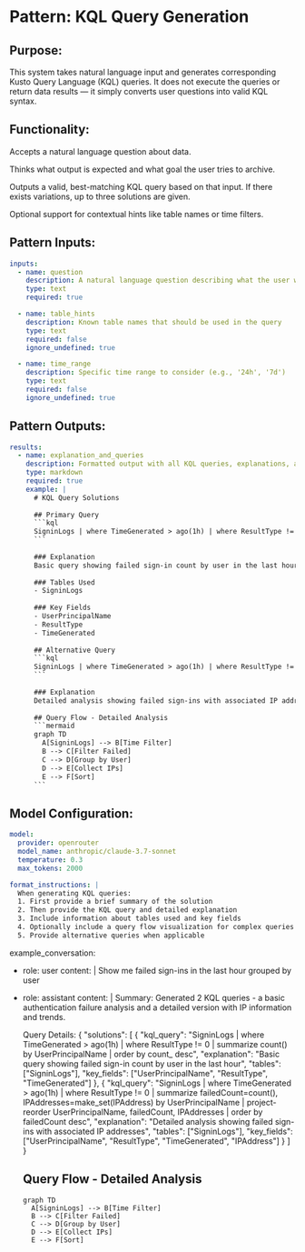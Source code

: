 # Pattern: KQL Query Generation

## Purpose:

This system takes natural language input and generates corresponding Kusto Query Language (KQL) queries. It does not execute the queries or return data results — it simply converts user questions into valid KQL syntax.

## Functionality:

Accepts a natural language question about data.

Thinks what output is expected and what goal the user tries to archive.

Outputs a valid, best-matching KQL query based on that input. If there exists variations, up to three solutions are given.

Optional support for contextual hints like table names or time filters.

## Pattern Inputs:

```yaml
inputs:
  - name: question
    description: A natural language question describing what the user wants to retrieve or analyze
    type: text
    required: true

  - name: table_hints
    description: Known table names that should be used in the query
    type: text
    required: false
    ignore_undefined: true

  - name: time_range
    description: Specific time range to consider (e.g., '24h', '7d')
    type: text
    required: false
    ignore_undefined: true
```

## Pattern Outputs:

```yaml
results:
  - name: explanation_and_queries
    description: Formatted output with all KQL queries, explanations, and visualizations
    type: markdown
    required: true
    example: |
      # KQL Query Solutions
      
      ## Primary Query
      ```kql
      SigninLogs | where TimeGenerated > ago(1h) | where ResultType != 0 | summarize count() by UserPrincipalName | order by count_ desc
      ```
      
      ### Explanation
      Basic query showing failed sign-in count by user in the last hour
      
      ### Tables Used
      - SigninLogs
      
      ### Key Fields
      - UserPrincipalName
      - ResultType
      - TimeGenerated
      
      ## Alternative Query
      ```kql
      SigninLogs | where TimeGenerated > ago(1h) | where ResultType != 0 | summarize failedCount=count(), IPAddresses=make_set(IPAddress) by UserPrincipalName | project-reorder UserPrincipalName, failedCount, IPAddresses | order by failedCount desc
      ```
      
      ### Explanation
      Detailed analysis showing failed sign-ins with associated IP addresses
      
      ## Query Flow - Detailed Analysis
      ```mermaid
      graph TD
        A[SigninLogs] --> B[Time Filter]
        B --> C[Filter Failed]
        C --> D[Group by User]
        D --> E[Collect IPs]
        E --> F[Sort]
      ```
```

## Model Configuration:

```yaml
model:
  provider: openrouter
  model_name: anthropic/claude-3.7-sonnet
  temperature: 0.3
  max_tokens: 2000

format_instructions: |
  When generating KQL queries:
  1. First provide a brief summary of the solution
  2. Then provide the KQL query and detailed explanation
  3. Include information about tables used and key fields
  4. Optionally include a query flow visualization for complex queries
  5. Provide alternative queries when applicable
```

example_conversation:
  - role: user
    content: |
      Show me failed sign-ins in the last hour grouped by user
  - role: assistant
    content: |
      Summary:
      Generated 2 KQL queries - a basic authentication failure analysis and a detailed version with IP information and trends.

      Query Details:
      {
        "solutions": [
          {
            "kql_query": "SigninLogs | where TimeGenerated > ago(1h) | where ResultType != 0 | summarize count() by UserPrincipalName | order by count_ desc",
            "explanation": "Basic query showing failed sign-in count by user in the last hour",
            "tables": ["SigninLogs"],
            "key_fields": ["UserPrincipalName", "ResultType", "TimeGenerated"]
          },
          {
            "kql_query": "SigninLogs | where TimeGenerated > ago(1h) | where ResultType != 0 | summarize failedCount=count(), IPAddresses=make_set(IPAddress) by UserPrincipalName | project-reorder UserPrincipalName, failedCount, IPAddresses | order by failedCount desc",
            "explanation": "Detailed analysis showing failed sign-ins with associated IP addresses",
            "tables": ["SigninLogs"],
            "key_fields": ["UserPrincipalName", "ResultType", "TimeGenerated", "IPAddress"]
          }
        ]
      }

      ## Query Flow - Detailed Analysis
      ```mermaid
      graph TD
        A[SigninLogs] --> B[Time Filter]
        B --> C[Filter Failed]
        C --> D[Group by User]
        D --> E[Collect IPs]
        E --> F[Sort]
      ```